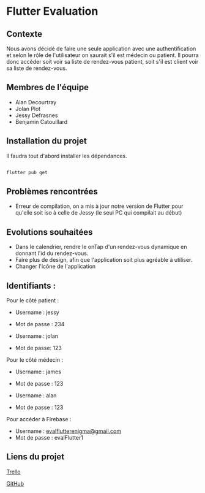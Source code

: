 # Flutter Evaluation

## Contexte

Nous avons décidé de faire une seule application avec une authentification et selon le rôle de l'utilisateur on saurait s'il est médecin ou patient. Il pourra donc accéder soit voir sa liste de rendez-vous patient, soit s'il est client voir sa liste de rendez-vous.

## Membres de l'équipe

* Alan Decourtray
* Jolan Plot
* Jessy Defrasnes
* Benjamin Catouillard

## Installation du projet

Il faudra tout d'abord installer les dépendances.

```bash

flutter pub get

```

## Problèmes rencontrées

 - Erreur de compilation, on a mis à jour notre version de Flutter pour qu'elle soit iso à celle de Jessy (le seul PC qui compilait au début)

## Evolutions souhaitées

 - Dans le calendrier, rendre le onTap d'un rendez-vous dynamique en donnant l'id du rendez-vous.
 - Faire plus de design, afin que l'application soit plus agréable à utiliser.
 - Changer l'icône de l'application


## Identifiants : 

Pour le côté patient : 

  - Username : jessy
  - Mot de passe : 234
  
  - Username : jolan
  - Mot de passe: 123
  
Pour le côté médecin : 

 - Username : james 
 - Mot de passe : 123
  
 - Username : alan
 - Mot de passe : 123 

Pour accéder à Firebase : 

  - Username : evalflutterenigma@gmail.com
  - Mot de passe : evalFlutter1

## Liens du projet

[Trello](https://trello.com/invite/b/X1T5YIhS/7763fdcf9ab1f0bdaf7738721fba72d6/flutter-eval)

[GitHub](https://github.com/Enigmiam-Flutter/Flutter4exam)
